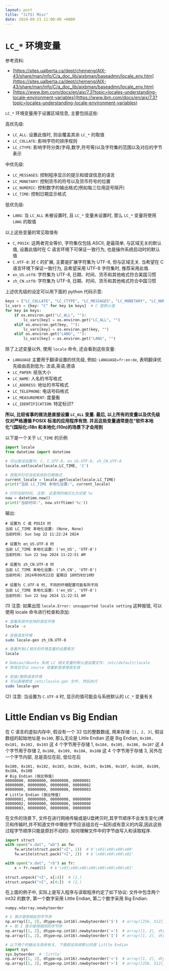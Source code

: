 ```yaml
---
layout: post
title: "(LTS) Misc"
date: 2024-09-21 11:00:00 +0800
---
```


# `LC_*` 环境变量

参考资料: 

- [https://sites.ualberta.ca/dept/chemeng/AIX-43/share/man/info/C/a_doc_lib/aixbman/baseadmn/locale_env.htm](https://sites.ualberta.ca/dept/chemeng/AIX-43/share/man/info/C/a_doc_lib/aixbman/baseadmn/locale_env.htm)
- [https://www.ibm.com/docs/en/aix/7.3?topic=locales-understanding-locale-environment-variables](https://www.ibm.com/docs/en/aix/7.3?topic=locales-understanding-locale-environment-variables)

`LC_*` 环境变量用于设置区域信息, 主要包括这些:

高优先级:

- `LC_ALL`: 设置此值时, 则会覆盖其余 `LC_*` 的取值
- `LC_COLLATE`: 影响字符的排序规则
- `LC_CTYPE`: 影响字符分类(字母,数字,符号等)以及字符集的范围以及对应的字节表示

中优先级:

- `LC_MESSAGES`: 控制程序显示的提示和错误信息的语言
- `LC_MONETARY`: 控制货币的符号以及货币符号的位置
- `LC_NUMERIC`: 控制数字的输出格式(例如每三位用逗号隔开)
- `LC_TIME`: 控制日期显示格式

低优先级:

- `LANG`: 当 `LC_ALL` 未被设置时, 且 `LC_*` 变量未设置时, 那么 `LC_*` 变量将使用 `LANG` 的取值


以上这些变量的常见取值有

- `C`, `POSIX`: 这两者完全等价, 字符集仅包括 ASCII, 是最简单, 与区域无关的默认值, 设置此值时在 C 语言环境下可保证一致行为, 也是操作系统启动时的默认值
- `C.UTF-8`: 对 `C` 的扩展, 主要是扩展字符集为 UTF-8, 但与区域无关. 当希望在 C 语言环境下保证一致行为, 且希望采用 UTF-8 字符集时, 推荐采用此值.
- `en_US.utf8`: 字符集为 UTF-8, 日期、时间、货币和其他格式符合美国习惯
- `zh_CN.utf8`: 字符集为 UTF-8, 日期、时间、货币和其他格式符合中国习惯

上述优先级的设定可以用下面的 python 代码示意:

```python
keys = ["LC_COLLATE", "LC_CTYPE", "LC_MESSAGES", "LC_MONETARY", "LC_NUMERIC", "LC_TIME"]
lc_vars = {key: "C" for key in keys}  # C 是默认值
for key in keys:
    if os.environ.get("LC_ALL", ""):
        lc_vars[key] = os.environ.get("LC_ALL", "")
    elif os.environ.get(key, ""):
        lc_vars[key] = os.environ.get(key, "")
    elif os.environ.get("LANG", ""):
        lc_vars[key] = os.environ.get("LANG", "")
```

除了上述变量以外, 使用 `locale` 命令, 还会看到这些变量:

- `LANGUAGE` 主要用于翻译设置的优先级, 例如: `LANGUAGE=fr:en:de`, 表明翻译优先级由高到低为: 法语,英语,德语
- `LC_PAPER`: 纸张大小
- `LC_NAME`: 人名的书写格式
- `LC_ADDRESS`: 地址的书写格式
- `LC_TELEPHONE`: 电话号码格式
- `LC_MEASUREMENT`: 度量衡
- `LC_IDENTIFICATION`: 特定标识?

**所以, 比较省事的做法是直接设置 `LC_ALL` 变量. 最后, 以上所有的变量以及优先级仅对严格遵循 POSIX 标准的应用程序有效. 并且这些变量通常是在“软件本地化”(国际化:i18n 和本地化:l10n)的场景下才会用到**

以下是一个关于 `LC_TIME` 的示例

```python
import locale
from datetime import datetime

# 可以尝试设置为: C, C.UTF-8, en_US.UTF-8, zh_CN.UTF-8
locale.setlocale(locale.LC_TIME, 'C')

# 获取并打印当前系统的日期格式
current_locale = locale.getlocale(locale.LC_TIME)
print("当前 LC_TIME 本地化设置:", current_locale)

# 打印当前时间, 注意: 这里用的格式化方式是 %c
now = datetime.now()
print("当前时间:", now.strftime('%c'))
```

输出:

```
# 设置为 C 或 POSIX 时
当前 LC_TIME 本地化设置: (None, None)
当前时间: Sun Sep 22 11:22:24 2024

# 设置为 en_US.UTF-8 时
当前 LC_TIME 本地化设置: ('en_US', 'UTF-8')
当前时间: Sun 22 Sep 2024 11:22:51 AM

# 设置为 zh_CN.UTF-8 时
当前 LC_TIME 本地化设置: ('zh_CN', 'UTF-8')
当前时间: 2024年09月22日 星期日 10时59分10秒

# 设置为 C.UTF-8 时, 不同的环境配置可能有所不同
当前 LC_TIME 本地化设置: ('en_US', 'UTF-8')
当前时间: Sun 22 Sep 2024 11:22:51 AM
```

(1) 注意: 如果出现 `locale.Error: unsupported locale setting` 这种报错, 可以使用 locale 命令进行检查和添加:

```bash
# 查看系统中支持的语言环境
locale -a

# 安装语言环境
sudo locale-gen zh_CN.UTF-8

# 查看所有LC相关的环境变量的设置情况
locale

# Debian/Ubuntu 系统 LC 相关变量的默认值设置文件: /etc/default/locale
# 修改后可以 source 或重新登录使其生效

# 安装/删除语言环境
# 可以直接修改 /etc/locale.gen 文件, 然后执行
sudo locale-gen
```

(2) 注意: 当设置为 `C.UTF-8` 时, 显示的值可能会与系统默认的 `LC_*` 变量有关

# Little Endian vs Big Endian

在 C 语言的虚拟内存中, 假设有一个 32 位的整数数组, 用来存储: `[1, 2, 3]`, 假设数组的起始地址是 `0x100`, 那么无论是 Little Endian 还是 Big Endian, `0x100, 0x101, 0x102, 0x103` 这 4 个字节用于存储 1, `0x104, 0x105, 0x106, 0x107` 这 4 个字节用于存储 2, `0x108, 0x109, 0x10A, 0x10B` 这 4 个字节用于存储 3, 另外在一个字节内部, 总是高位在前, 低位在后

```
0x100, 0x101, 0x102, 0x103, 0x104, 0x105, 0x106, 0x107, 0x108, 0x109, 0x10A, 0x10B
# Big Endian (按比特值)
00000000, 00000000, 00000000, 00000001
00000000, 00000000, 00000000, 00000002
00000000, 00000000, 00000000, 00000003
# Little Endian (按比特值)
00000001, 00000000, 00000000, 00000000
00000002, 00000000, 00000000, 00000000
00000003, 00000000, 00000000, 00000000
```

在文件的场景下, 文件在进行网络传输或是U盘拷贝时,其字节顺序不会发生变化(拷贝和传输时,并不知道文件中哪些字节应该组合在一起形成有意义的内容,因此这些过程字节顺序只能是原封不动的). 如何理解文件中的字节由写入和读取程序.

```python
import struct
with open("x.dat", "wb") as fw:
    fw.write(struct.pack("<I", 1))  # b'\x01\x00\x00\x00'
    fw.write(struct.pack(">I", 2))  # b'\x00\x00\x00\x02'

with open("x.dat", "rb") as fr:
    x = fr.read(8)  # b'\x01\x00\x00\x00\x00\x00\x00\x02'
 
struct.unpack("<I", x[:4])  # (1,)
struct.unpack(">I", x[4:])  # (2,)
```

在上面的例子中, 实际上是写入程序与读取程序约定了如下协议: 文件中包含两个 int32 的数字, 第一个数字采用 Little Endian, 第二个数字采用 Big Endian.

`numpy.ndarray.newbyteorder`

```python
# S 表示使用相反的字节序
np.array([1, 2], dtype=np.int16).newbyteorder('S')  # array([256, 512], dtype=int16)
# = 和 I 表示使用相同的字节序
np.array([1, 2], dtype=np.int16).newbyteorder('=')  # array([1, 2], dtype=int16)
np.array([1, 2], dtype=np.int16).newbyteorder('I')  # array([1, 2], dtype=int16)

# 以下两个的输出与系统有关, 下面假设系统默认的是 Little Endian
import sys
sys.byteorder  # 'little'
np.array([1, 2], dtype=np.int16).newbyteorder('<')  # array([1, 2], dtype=int16)
np.array([1, 2], dtype=np.int16).newbyteorder('>')  # array([256, 512], dtype=int16)
```